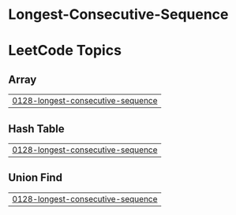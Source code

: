 # Longest-Consecutive-Sequence
<!---LeetCode Topics Start-->
# LeetCode Topics
## Array
|  |
| ------- |
| [0128-longest-consecutive-sequence](https://github.com/saraoraib/Longest-Consecutive-Sequence/tree/master/0128-longest-consecutive-sequence) |
## Hash Table
|  |
| ------- |
| [0128-longest-consecutive-sequence](https://github.com/saraoraib/Longest-Consecutive-Sequence/tree/master/0128-longest-consecutive-sequence) |
## Union Find
|  |
| ------- |
| [0128-longest-consecutive-sequence](https://github.com/saraoraib/Longest-Consecutive-Sequence/tree/master/0128-longest-consecutive-sequence) |
<!---LeetCode Topics End-->